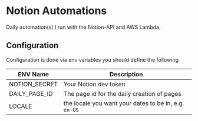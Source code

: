 # Notion Automations

Daily automation(s) I run with the Notion-API and AWS Lambda.

## Configuration

Configuration is done via env variables you should define the following

|ENV Name|Description|
|---|---|
|NOTION_SECRET|Your Notion dev token|
|DAILY_PAGE_ID|The page id for the daily creation of pages|
|LOCALE|the locale you want your dates to be in, e.g. `en-US`|
